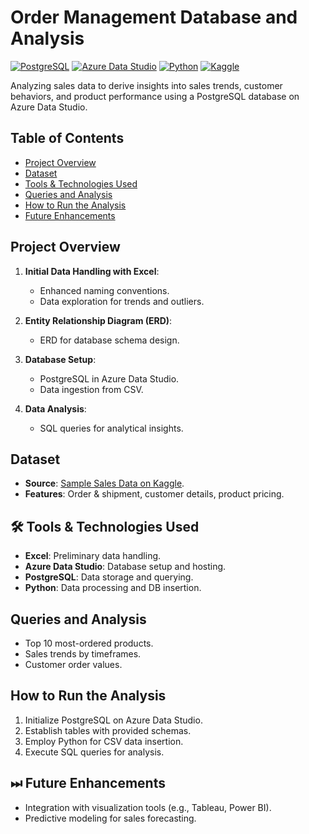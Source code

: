 # Order Management Database and Analysis

[![PostgreSQL](https://img.shields.io/badge/PostgreSQL-316192?style=for-the-badge&logo=postgresql&logoColor=white)](https://www.postgresql.org/)
[![Azure Data Studio](https://img.shields.io/badge/AzureDataStudio-0078D4?style=for-the-badge&logo=microsoft-azure&logoColor=white)](https://docs.microsoft.com/en-us/sql/azure-data-studio/download-azure-data-studio?view=sql-server-ver15)
[![Python](https://img.shields.io/badge/Python-3776AB?style=for-the-badge&logo=python&logoColor=white)](https://www.python.org/)
[![Kaggle](https://img.shields.io/badge/Kaggle-20BEFF?style=for-the-badge&logo=kaggle&logoColor=white)](https://www.kaggle.com/)

Analyzing sales data to derive insights into sales trends, customer behaviors, and product performance using a PostgreSQL database on Azure Data Studio.

## Table of Contents

- [Project Overview](#project-overview)
- [Dataset](#dataset)
- [Tools & Technologies Used](#tools-&-technologies-used)
- [Queries and Analysis](#queries-and-analysis)
- [How to Run the Analysis](#how-to-run-the-analysis)
- [Future Enhancements](#future-enhancements)

## Project Overview

1. **Initial Data Handling with Excel**:
    - Enhanced naming conventions.
    - Data exploration for trends and outliers.

2. **Entity Relationship Diagram (ERD)**:
    - ERD for database schema design.

3. **Database Setup**:
    - PostgreSQL in Azure Data Studio.
    - Data ingestion from CSV.

4. **Data Analysis**:
    - SQL queries for analytical insights.

## Dataset

- **Source**: [Sample Sales Data on Kaggle](https://www.kaggle.com/datasets/kyanyoga/sample-sales-data).
- **Features**: Order & shipment, customer details, product pricing.

## 🛠 Tools & Technologies Used

- **Excel**: Preliminary data handling.
- **Azure Data Studio**: Database setup and hosting.
- **PostgreSQL**: Data storage and querying.
- **Python**: Data processing and DB insertion.

## Queries and Analysis

- Top 10 most-ordered products.
- Sales trends by timeframes.
- Customer order values.

## How to Run the Analysis

1. Initialize PostgreSQL on Azure Data Studio.
2. Establish tables with provided schemas.
3. Employ Python for CSV data insertion.
4. Execute SQL queries for analysis.

## ⏭ Future Enhancements

- Integration with visualization tools (e.g., Tableau, Power BI).
- Predictive modeling for sales forecasting.
